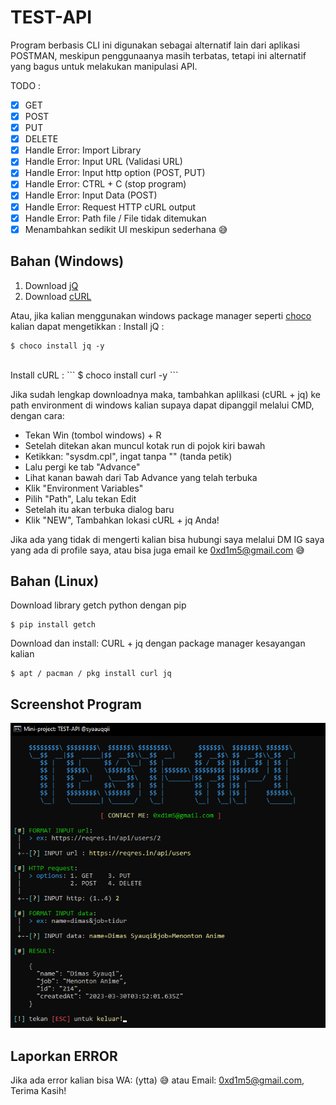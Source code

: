 # TEST-API
Program berbasis CLI ini digunakan sebagai alternatif lain dari aplikasi POSTMAN, meskipun penggunaanya masih terbatas, tetapi ini alternatif yang bagus untuk melakukan manipulasi API.

TODO :
- [x] GET
- [x] POST
- [x] PUT
- [x] DELETE
- [x] Handle Error: Import Library
- [x] Handle Error: Input URL (Validasi URL)
- [x] Handle Error: Input http option (POST, PUT)
- [x] Handle Error: CTRL + C (stop program)
- [x] Handle Error: Input Data (POST)
- [x] Handle Error: Request HTTP cURL output
- [x] Handle Error: Path file / File tidak ditemukan
- [x] Menambahkan sedikit UI meskipun sederhana 😅

## Bahan (Windows)
1. Download [jQ](https://github.com/stedolan/jq/releases/download/jq-1.6/jq-win64.exe)
2. Download [cURL](https://curl.se/windows/)

Atau, jika kalian menggunakan windows package manager seperti [choco](https://chocolatey.org/) kalian dapat mengetikkan :
Install jQ :
```
$ choco install jq -y
```
<br>
Install cURL :
```
$ choco install curl -y
```

Jika sudah lengkap downloadnya maka, tambahkan aplilkasi (cURL + jq) ke path environment di windows kalian supaya dapat dipanggil melalui CMD,
dengan cara:
- Tekan Win (tombol windows) + R
- Setelah ditekan akan muncul kotak run di pojok kiri bawah
- Ketikkan: "sysdm.cpl", ingat tanpa "" (tanda petik)
- Lalu pergi ke tab "Advance"
- Lihat kanan bawah dari Tab Advance yang telah terbuka
- Klik "Environment Variables"
- Pilih "Path", Lalu tekan Edit
- Setelah itu akan terbuka dialog baru
- Klik "NEW", Tambahkan lokasi cURL + jq Anda!

Jika ada yang tidak di mengerti kalian bisa hubungi saya melalui DM IG saya yang ada di profile saya, atau bisa juga email ke 0xd1m5@gmail.com 😅

## Bahan (Linux)
Download library getch python dengan pip
```
$ pip install getch
```
Download dan install: CURL + jq dengan package manager kesayangan kalian
```
$ apt / pacman / pkg install curl jq
```

## Screenshot Program
<img src="proof.png">

## Laporkan ERROR
Jika ada error kalian bisa WA: (ytta) 😅 atau Email: 0xd1m5@gmail.com, Terima Kasih!
